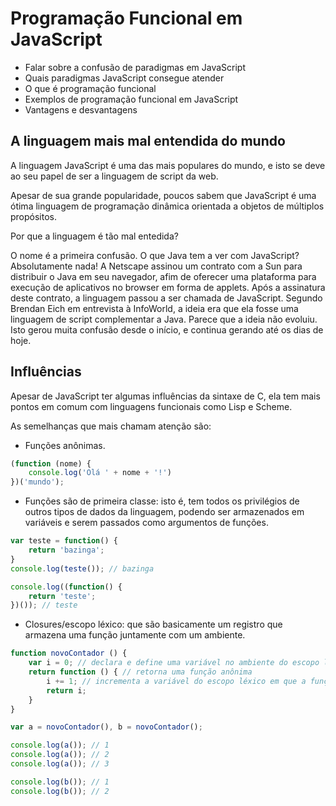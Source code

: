 # Programação Funcional em JavaScript
* Falar sobre a confusão de paradigmas em JavaScript
* Quais paradigmas JavaScript consegue atender
* O que é programação funcional
* Exemplos de programação funcional em JavaScript
* Vantagens e desvantagens

## A linguagem mais mal entendida do mundo
A linguagem JavaScript é uma das mais populares do mundo, e isto se deve ao seu papel de ser a linguagem de script da web.

Apesar de sua grande popularidade, poucos sabem que JavaScript é uma ótima linguagem de programação dinâmica orientada a objetos de múltiplos propósitos.

Por que a linguagem é tão mal entedida?

O nome é a primeira confusão. O que Java tem a ver com JavaScript? Absolutamente nada! A Netscape assinou um contrato com a Sun para distribuir o Java em seu navegador, afim de oferecer uma plataforma para execução de aplicativos no browser em forma de applets. Após a assinatura deste contrato, a linguagem passou a ser chamada de JavaScript. Segundo Brendan Eich em entrevista à InfoWorld, a ideia era que ela fosse uma linguagem de script complementar a Java. Parece que a ideia não evoluiu. Isto gerou muita confusão desde o início, e continua gerando até os dias de hoje.

## Influências
Apesar de JavaScript ter algumas influências da sintaxe de C, ela tem mais pontos em comum com linguagens funcionais como Lisp e Scheme.

As semelhanças que mais chamam atenção são:
* Funções anônimas.
```js
(function (nome) {
    console.log('Olá ' + nome + '!')
})('mundo');
```
* Funções são de primeira classe: isto é, tem todos os privilégios de outros tipos de dados da linguagem, podendo ser armazenados em variáveis e serem passados como argumentos de funções.
```js
var teste = function() {
    return 'bazinga';
}
console.log(teste()); // bazinga

console.log((function() {
    return 'teste';
})()); // teste
```
* Closures/escopo léxico: que são basicamente um registro que armazena uma função juntamente com um ambiente.
```js
function novoContador () {
    var i = 0; // declara e define uma variável no ambiente do escopo léxico
    return function () { // retorna uma função anônima
        i += 1; // incrementa a variável do escopo léxico em que a função novoContador foi declarada
        return i;
    }
}

var a = novoContador(), b = novoContador();

console.log(a()); // 1
console.log(a()); // 2
console.log(a()); // 3

console.log(b()); // 1
console.log(b()); // 2
```
